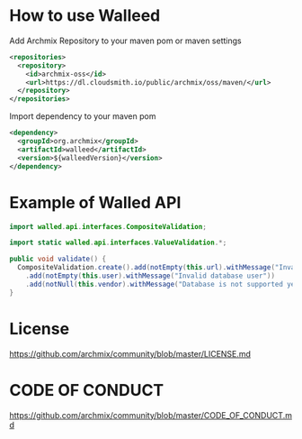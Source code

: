 # How to use Walleed
Add Archmix Repository to your maven pom or maven settings
```xml
<repositories>
  <repository>
    <id>archmix-oss</id>
    <url>https://dl.cloudsmith.io/public/archmix/oss/maven/</url>
  </repository>
</repositories>
```
Import dependency to your maven pom
```xml
<dependency>
  <groupId>org.archmix</groupId>
  <artifactId>walleed</artifactId>
  <version>${walleedVersion}</version>
</dependency>
```
# Example of Walled API

``` java
import walled.api.interfaces.CompositeValidation;

import static walled.api.interfaces.ValueValidation.*;

public void validate() {
  CompositeValidation.create().add(notEmpty(this.url).withMessage("Invalid database url"))
    .add(notEmpty(this.user).withMessage("Invalid database user"))
    .add(notNull(this.vendor).withMessage("Database is not supported yet")).validate();
}
```

# License
https://github.com/archmix/community/blob/master/LICENSE.md

# CODE OF CONDUCT
https://github.com/archmix/community/blob/master/CODE_OF_CONDUCT.md
